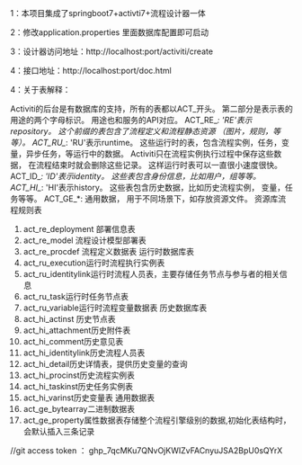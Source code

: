 1：本项目集成了springboot7+activti7+流程设计器一体

2：修改application.properties 里面数据库配置即可启动

3：设计器访问地址：http://localhost:port/activiti/create

4：接口地址：http://localhost:port/doc.html

4：关于表解释：

Activiti的后台是有数据库的支持，所有的表都以ACT_开头。 第二部分是表示表的用途的两个字母标识。 用途也和服务的API对应。
ACT_RE_*: 'RE'表示repository。 这个前缀的表包含了流程定义和流程静态资源 （图片，规则，等等）。
ACT_RU_*: 'RU'表示runtime。 这些运行时的表，包含流程实例，任务，变量，异步任务，等运行中的数据。 Activiti只在流程实例执行过程中保存这些数据， 在流程结束时就会删除这些记录。 这样运行时表可以一直很小速度很快。
ACT_ID_*: 'ID'表示identity。 这些表包含身份信息，比如用户，组等等。
ACT_HI_*: 'HI'表示history。 这些表包含历史数据，比如历史流程实例， 变量，任务等等。
ACT_GE_*: 通用数据， 用于不同场景下，如存放资源文件。
资源库流程规则表
1) act_re_deployment 部署信息表
2) act_re_model  流程设计模型部署表
3) act_re_procdef  流程定义数据表
   运行时数据库表
1) act_ru_execution运行时流程执行实例表
2) act_ru_identitylink运行时流程人员表，主要存储任务节点与参与者的相关信息
3) act_ru_task运行时任务节点表
4) act_ru_variable运行时流程变量数据表
   历史数据库表
1) act_hi_actinst 历史节点表
2) act_hi_attachment历史附件表
3) act_hi_comment历史意见表
4) act_hi_identitylink历史流程人员表
5) act_hi_detail历史详情表，提供历史变量的查询
6) act_hi_procinst历史流程实例表
7) act_hi_taskinst历史任务实例表
8) act_hi_varinst历史变量表
   通用数据表
1) act_ge_bytearray二进制数据表
2) act_ge_property属性数据表存储整个流程引擎级别的数据,初始化表结构时，会默认插入三条记录

//git access token ： 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